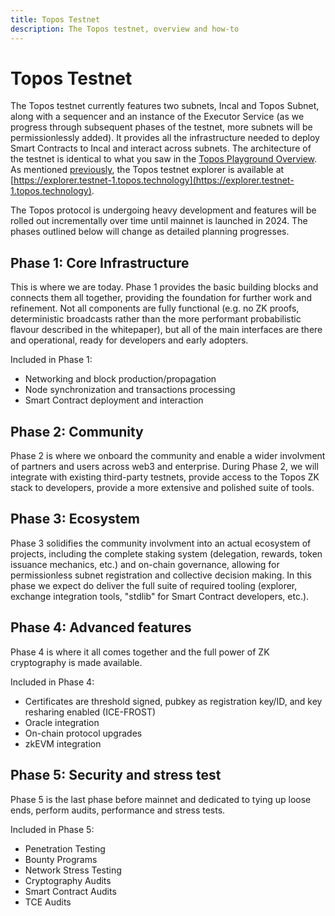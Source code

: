 ```yaml
---
title: Topos Testnet
description: The Topos testnet, overview and how-to
---
```


# Topos Testnet

The Topos testnet currently features two subnets, Incal and Topos Subnet, along with a sequencer and an instance of the Executor Service (as we progress through subsequent phases of the testnet, more subnets will be permissionlessly added). It provides all the infrastructure needed to deploy Smart Contracts to Incal and interact across subnets. The architecture of the testnet is identical to what you saw in the [Topos Playground Overview](./1-ERC20-Messaging.html).
As mentioned [previously](./2-explorer.md), the Topos testnet explorer is available at [https://explorer.testnet-1.topos.technology](https://explorer.testnet-1.topos.technology).

The Topos protocol is undergoing heavy development and features will be rolled out incrementally over time until mainnet is launched in 2024. The phases outlined below will change as detailed planning progresses.

## Phase 1: Core Infrastructure

This is where we are today. Phase 1 provides the basic building blocks and connects them all together, providing the foundation for further work and refinement. Not all components are fully functional (e.g. no ZK proofs, deterministic broadcasts rather than the more performant probabilistic flavour described in the whitepaper), but all of the main interfaces are there and operational, ready for developers and early adopters.

Included in Phase 1:

- Networking and block production/propagation
- Node synchronization and transactions processing
- Smart Contract deployment and interaction

## Phase 2: Community

Phase 2 is where we onboard the community and enable a wider involvment of partners and users across web3 and enterprise. During Phase 2, we will integrate with existing third-party testnets, provide access to the Topos ZK stack to developers, provide a more extensive and polished suite of tools.

## Phase 3: Ecosystem

Phase 3 solidifies the community involvment into an actual ecosystem of projects, including the complete staking system (delegation, rewards, token issuance mechanics, etc.) and on-chain governance, allowing for permissionless subnet registration and collective decision making. In this phase we expect do deliver the full suite of required tooling (explorer, exchange integration tools, "stdlib" for Smart Contract developers, etc.).

## Phase 4: Advanced features
Phase 4 is where it all comes together and the full power of ZK cryptography is made available.

Included in Phase 4:

- Certificates are threshold signed, pubkey as registration key/ID, and key resharing enabled (ICE-FROST)
- Oracle integration
- On-chain protocol upgrades
- zkEVM integration

## Phase 5: Security and stress test
Phase 5 is the last phase before mainnet and dedicated to tying up loose ends, perform audits, performance and stress tests.

Included in Phase 5:

- Penetration Testing
- Bounty Programs
- Network Stress Testing
- Cryptography Audits
- Smart Contract Audits
- TCE Audits
